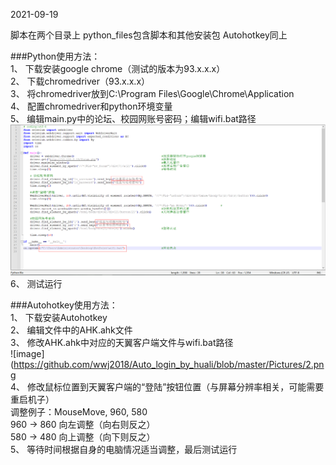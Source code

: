 2021-09-19

脚本在两个目录上
python_files包含脚本和其他安装包
Autohotkey同上

###Python使用方法：  
1、	下载安装google chrome（测试的版本为93.x.x.x）  
2、	下载chromedriver（93.x.x.x）  
3、	将chromedriver放到C:\Program Files\Google\Chrome\Application  
4、	配置chromedriver和python环境变量  
5、	编辑main.py中的论坛、校园网账号密码；编辑wifi.bat路径  
![image](https://github.com/wwj2018/Auto_login_by_huali/blob/master/Pictures/1.png)  
6、	测试运行  


###Autohotkey使用方法：  
1、	下载安装Autohotkey  
2、	编辑文件中的AHK.ahk文件  
3、	修改AHK.ahk中对应的天翼客户端文件与wifi.bat路径  
![image](https://github.com/wwj2018/Auto_login_by_huali/blob/master/Pictures/2.png   
4、	修改鼠标位置到天翼客户端的“登陆”按钮位置（与屏幕分辨率相关，可能需要重启机子）  
调整例子：MouseMove, 960, 580  
960 → 860 向左调整（向右则反之）  
580 → 480 向上调整（向下则反之）  
5、	等待时间根据自身的电脑情况适当调整，最后测试运行  
